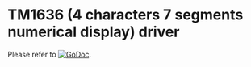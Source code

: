 # TM1636 (4 characters 7 segments numerical display) driver

Please refer to
[![GoDoc](https://godoc.org/github.com/maruel/dlibox/go/pio/devices/tm1637?status.svg)](https://godoc.org/github.com/maruel/dlibox/go/pio/devices/tm1637).

